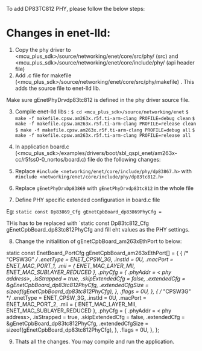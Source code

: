To add DP83TC812 PHY, please follow the below steps:


# Changes in enet-lld:
1. Copy the phy driver to <mcu_plus_sdk>/source/networking/enet/core/src/phy/ (src) and  <mcu_plus_sdk>/source/networking/enet/core/include/phy/     (api header file)
2. Add .c file for makefile (<mcu_plus_sdk>/source/networking/enet/core/src/phy/makefile) . This adds the source file to enet-lld lib.

Make sure gEnetPhyDrvdp83tc812 is defined in the phy driver source file.

3. Compile enet-lld libs :
`$ cd <mcu_plus_sdk>/source/networking/enet`
`$ make -f makefile.cpsw.am263x.r5f.ti-arm-clang PROFILE=debug clean`
`$ make -f makefile.cpsw.am263x.r5f.ti-arm-clang PROFILE=release clean`
`$ make -f makefile.cpsw.am263x.r5f.ti-arm-clang PROFILE=debug all`
`$ make -f makefile.cpsw.am263x.r5f.ti-arm-clang PROFILE=release all`

4. In application board.c (<mcu_plus_sdk>/examples/drivers/boot/sbl_qspi_enet/am263x-cc/r5fss0-0_nortos/board.c) file
do the following changes:

5. Replace `#include <networking/enet/core/include/phy/dp83867.h>` with `#include <networking/enet/core/include/phy/dp83tc812.h>`
6. Replace `gEnetPhyDrvDp83869` with `gEnetPhyDrvdp83tc812` in the whole file
7. Define PHY specific extended configuration in board.c file

Eg:
`static const Dp83869_Cfg gEnetCpbBoard_dp83869PhyCfg =`

THis has to be replaced with `static const Dp83tc812_Cfg gEnetCpbBoard_dp83tc812PhyCfg
 and fill eht values as the PHY settings.

8. Change the initialition of gEnetCpbBoard_am263xEthPort to below:

static const EnetBoard_PortCfg gEnetCpbBoard_am263xEthPort[] =
{
    {    /* "CPSW3G" */
        .enetType = ENET_CPSW_3G,
        .instId   = 0U,
        .macPort  = ENET_MAC_PORT_1,
        .mii      = { ENET_MAC_LAYER_MII, ENET_MAC_SUBLAYER_REDUCED },
        .phyCfg   =
        {
            .phyAddr         = < phy address>,
            .isStrapped      = true,
            .skipExtendedCfg = false,
            .extendedCfg     = &gEnetCpbBoard_dp83tc812PhyCfg,
            .extendedCfgSize = sizeof(gEnetCpbBoard_dp83tc812PhyCfg),
        },
        .flags    = 0U,
    },
    {    /* "CPSW3G" */
        .enetType = ENET_CPSW_3G,
        .instId   = 0U,
        .macPort  = ENET_MAC_PORT_2,
        .mii      = { ENET_MAC_LAYER_MII, ENET_MAC_SUBLAYER_REDUCED },
        .phyCfg   =
        {
            .phyAddr         = < phy address>,
            .isStrapped      = true,
            .skipExtendedCfg = false,
            .extendedCfg     = &gEnetCpbBoard_dp83tc812PhyCfg,
            .extendedCfgSize = sizeof(gEnetCpbBoard_dp83tc812PhyCfg),
        },
        .flags    = 0U,
    },
};


9. Thats all the changes. You may compile and run the application.
